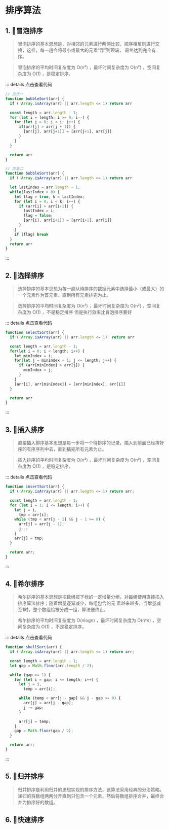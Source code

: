 # 排序算法

## 1. 🔗冒泡排序 

> 冒泡排序的基本思想是，对相邻的元素进行两两比较，顺序相反则进行交换，这样，每一趟会将最小或最大的元素“浮”到顶端， 最终达到完全有序。  

> 冒泡排序的平均时间复杂度为 O(n²) ，最坏时间复杂度为 O(n²) ，空间复杂度为 O(1) ，是稳定排序。

::: details 点击查看代码
```js
// 方法一
function bubbleSort(arr) {
  if (!Array.isArray(arr) || arr.length <= 1) return arr

  const length = arr.length - 1;
  for (let i = length; i >= 0; i--) {
    for (let j = 0; j < i; j++) {
      if(arr[j] > arr[j + 1]) {
        [arr[j], arr[j+1]] = [arr[j+1], arr[j]]
      }
    }
  }

  return arr
}

// 方法二
function bubbleSort(arr) {
  if (!Array.isArray(arr) || arr.length <= 1) return arr

  let lastIndex = arr.length - 1;
  while(lastIndex > 0) {
    let flag = true, k = lastIndex;
    for (let i = 0; i < k; i++) {
      if (arr[i] > arr[i+1]) {
        lastIndex = i;
        flag = false;
        [arr[i], arr[i+1]] = [arr[i+1], arr[i]]
      }
    }
    if (flag) break
  }
  return arr
}
```
:::  

## 2. 🔗选择排序  
> 选择排序的基本思想为每一趟从待排序的数据元素中选择最小（或最大）的一个元素作为首元素，直到所有元素排完为止。  

> 选择排序的平均时间复杂度为 O(n²) ，最坏时间复杂度为 O(n²) ，空间复杂度为 O(1) ，不是稳定排序 但是执行效率比冒泡排序要好  

::: details 点击查看代码
```js
function selectSort(arr) {
  if (!Array.isArray(arr) || arr.length <= 1)  return arr

  const length = arr.length - 1;
  for(let i = 0; i < length; i++) {
    let minIndex = i;
    for(let j = minIndex + 1; j <= length; j++) {
      if (arr[minIndex] > arr[j]) {
        minIndex = j;
      }
    }
    [arr[i], arr[minIndex]] = [arr[minIndex], arr[i]]
  }

  return arr
}
```
:::  

## 3. 🔗插入排序 
> 直接插入排序基本思想是每一步将一个待排序的记录，插入到前面已经排好序的有序序列中去，直到插完所有元素为止。  

> 插入排序的平均时间复杂度为 O(n²) ，最坏时间复杂度为 O(n²) ，空间复杂度为 O(1) ，是稳定排序。

::: details 点击查看代码
```js
function insertSort(arr) {
  if (!Array.isArray(arr) || arr.length <= 1) return arr;

  const length = arr.length - 1;
  for (let i = 1; i <= length; i++) {
    let j = i,
      tmp = arr[i];
    while (tmp < arr[j - 1] && j - 1 >= 0) {
      arr[j] = arr[j - 1];
      j--;
    }
    arr[j] = tmp;
  }

  return arr;
}
```
:::  

## 4. 🔗希尔排序 
> 希尔排序的基本思想是把数组按下标的一定增量分组，对每组使用直接插入排序算法排序；随着增量逐渐减少，每组包含的元 素越来越多，当增量减至1时，整个数组恰被分成一组，算法便终止。  

> 希尔排序的平均时间复杂度为 O(nlogn) ，最坏时间复杂度为 O(n^s) ，空间复杂度为 O(1) ，不是稳定排序。  

::: details 点击查看代码
```js
function shellSort(arr) {
  if (!Array.isArray(arr) || arr.length <= 1) return arr;

  const length = arr.length - 1;
  let gap = Math.floor(arr.length / 2);

  while (gap >= 1) {
    for (let i = gap; i <= length; i++) {
      let j = i,
        temp = arr[i];

      while (temp < arr[j - gap] && j - gap >= 0) {
        arr[j] = arr[j - gap];
        j -= gap;
      }

      arr[j] = temp;
    }
    gap = Math.floor(gap / 2);
  }

  return arr;
}
```
:::  

## 5. 🔗归并排序  
> 归并排序是利用归并的思想实现的排序方法，该算法采用经典的分治策略。递归的将数组两两分开直到只包含一个元素，然后将数组排序合并，最终合并为排序好的数组。

## 6. 🔗快速排序 
